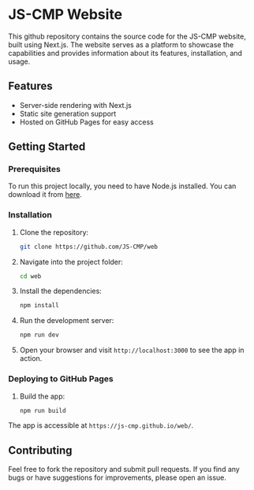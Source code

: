 
# JS-CMP Website

This github repository contains the source code for the JS-CMP website, built using Next.js. The website serves as a platform to showcase the capabilities and provides information about its features, installation, and usage.

## Features

- Server-side rendering with Next.js
- Static site generation support
- Hosted on GitHub Pages for easy access

## Getting Started

### Prerequisites

To run this project locally, you need to have Node.js installed. You can download it from [here](https://nodejs.org/).

### Installation

1. Clone the repository:
   ```bash
   git clone https://github.com/JS-CMP/web
   ```

2. Navigate into the project folder:
   ```bash
   cd web
   ```

3. Install the dependencies:
   ```bash
   npm install
   ```

4. Run the development server:
   ```bash
   npm run dev
   ```

5. Open your browser and visit `http://localhost:3000` to see the app in action.

### Deploying to GitHub Pages

1. Build the app:
   ```bash
   npm run build
   ```


The app is accessible at `https://js-cmp.github.io/web/`.

## Contributing

Feel free to fork the repository and submit pull requests. If you find any bugs or have suggestions for improvements, please open an issue.
